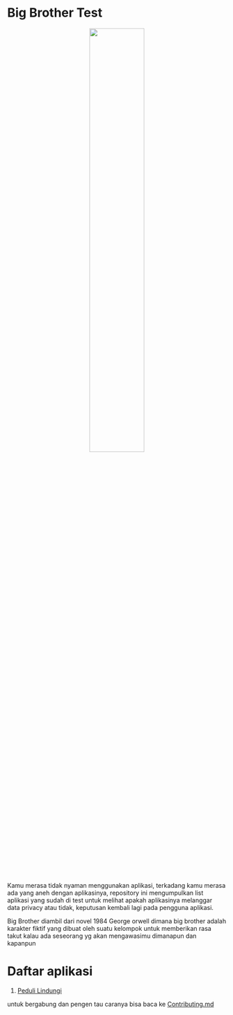 # Big Brother Test

<p align="center">
    <img height=50% width=50% src="https://assets-eu-01.kc-usercontent.com/bcd02f72-b50c-0179-8b4b-5e44f5340bd4/1c94d79b-a651-47df-aeb2-d7fce7570a22/george-orwell-quotes-header-min.jpg">
</p>

Kamu merasa tidak nyaman menggunakan aplikasi, terkadang kamu merasa ada yang aneh dengan aplikasinya, repository ini mengumpulkan list aplikasi yang sudah di test untuk melihat apakah aplikasinya melanggar data privacy atau tidak, keputusan kembali lagi pada pengguna aplikasi.

Big Brother diambil dari novel 1984 George orwell dimana big brother adalah karakter fiktif yang dibuat oleh suatu kelompok untuk memberikan rasa takut kalau ada seseorang yg akan mengawasimu dimanapun dan kapanpun

# Daftar aplikasi
1. [Peduli Lindungi](peduli-lindungi/latest.md)

untuk bergabung dan pengen tau caranya bisa baca ke [Contributing.md](CONTRIBUTING.md)